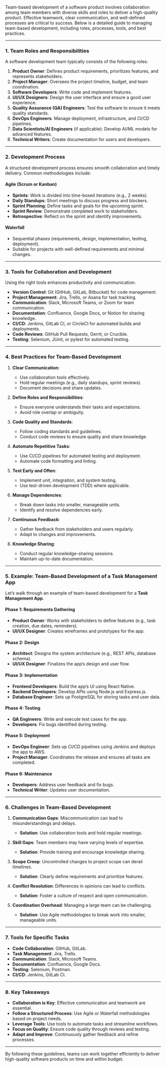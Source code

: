 Team-based development of a software product involves collaboration among team members with diverse skills and roles to deliver a high-quality product. Effective teamwork, clear communication, and well-defined processes are critical to success. Below is a detailed guide to managing team-based development, including roles, processes, tools, and best practices.

---

### **1. Team Roles and Responsibilities**
A software development team typically consists of the following roles:
1. **Product Owner**: Defines product requirements, prioritizes features, and represents stakeholders.
2. **Project Manager**: Oversees the project timeline, budget, and team coordination.
3. **Software Developers**: Write code and implement features.
4. **UI/UX Designers**: Design the user interface and ensure a good user experience.
5. **Quality Assurance (QA) Engineers**: Test the software to ensure it meets quality standards.
6. **DevOps Engineers**: Manage deployment, infrastructure, and CI/CD pipelines.
7. **Data Scientists/AI Engineers** (if applicable): Develop AI/ML models for advanced features.
8. **Technical Writers**: Create documentation for users and developers.

---

### **2. Development Process**
A structured development process ensures smooth collaboration and timely delivery. Common methodologies include:

#### **Agile (Scrum or Kanban)**
- **Sprints**: Work is divided into time-boxed iterations (e.g., 2 weeks).
- **Daily Standups**: Short meetings to discuss progress and blockers.
- **Sprint Planning**: Define tasks and goals for the upcoming sprint.
- **Sprint Review**: Demonstrate completed work to stakeholders.
- **Retrospective**: Reflect on the sprint and identify improvements.

#### **Waterfall**
- Sequential phases (requirements, design, implementation, testing, deployment).
- Suitable for projects with well-defined requirements and minimal changes.

---

### **3. Tools for Collaboration and Development**
Using the right tools enhances productivity and communication:
- **Version Control**: Git (GitHub, GitLab, Bitbucket) for code management.
- **Project Management**: Jira, Trello, or Asana for task tracking.
- **Communication**: Slack, Microsoft Teams, or Zoom for team communication.
- **Documentation**: Confluence, Google Docs, or Notion for sharing knowledge.
- **CI/CD**: Jenkins, GitLab CI, or CircleCI for automated builds and deployments.
- **Code Reviews**: GitHub Pull Requests, Gerrit, or Crucible.
- **Testing**: Selenium, JUnit, or pytest for automated testing.

---

### **4. Best Practices for Team-Based Development**
1. **Clear Communication**:
   - Use collaboration tools effectively.
   - Hold regular meetings (e.g., daily standups, sprint reviews).
   - Document decisions and share updates.

2. **Define Roles and Responsibilities**:
   - Ensure everyone understands their tasks and expectations.
   - Avoid role overlap or ambiguity.

3. **Code Quality and Standards**:
   - Follow coding standards and guidelines.
   - Conduct code reviews to ensure quality and share knowledge.

4. **Automate Repetitive Tasks**:
   - Use CI/CD pipelines for automated testing and deployment.
   - Automate code formatting and linting.

5. **Test Early and Often**:
   - Implement unit, integration, and system testing.
   - Use test-driven development (TDD) where applicable.

6. **Manage Dependencies**:
   - Break down tasks into smaller, manageable units.
   - Identify and resolve dependencies early.

7. **Continuous Feedback**:
   - Gather feedback from stakeholders and users regularly.
   - Adapt to changes and improvements.

8. **Knowledge Sharing**:
   - Conduct regular knowledge-sharing sessions.
   - Maintain up-to-date documentation.

---

### **5. Example: Team-Based Development of a Task Management App**
Let’s walk through an example of team-based development for a **Task Management App**.

#### **Phase 1: Requirements Gathering**
- **Product Owner**: Works with stakeholders to define features (e.g., task creation, due dates, reminders).
- **UI/UX Designer**: Creates wireframes and prototypes for the app.

#### **Phase 2: Design**
- **Architect**: Designs the system architecture (e.g., REST APIs, database schema).
- **UI/UX Designer**: Finalizes the app’s design and user flow.

#### **Phase 3: Implementation**
- **Frontend Developers**: Build the app’s UI using React Native.
- **Backend Developers**: Develop APIs using Node.js and Express.js.
- **Database Engineer**: Sets up PostgreSQL for storing tasks and user data.

#### **Phase 4: Testing**
- **QA Engineers**: Write and execute test cases for the app.
- **Developers**: Fix bugs identified during testing.

#### **Phase 5: Deployment**
- **DevOps Engineer**: Sets up CI/CD pipelines using Jenkins and deploys the app to AWS.
- **Project Manager**: Coordinates the release and ensures all tasks are completed.

#### **Phase 6: Maintenance**
- **Developers**: Address user feedback and fix bugs.
- **Technical Writer**: Updates user documentation.

---

### **6. Challenges in Team-Based Development**
1. **Communication Gaps**: Miscommunication can lead to misunderstandings and delays.
   - **Solution**: Use collaboration tools and hold regular meetings.

2. **Skill Gaps**: Team members may have varying levels of expertise.
   - **Solution**: Provide training and encourage knowledge sharing.

3. **Scope Creep**: Uncontrolled changes to project scope can derail timelines.
   - **Solution**: Clearly define requirements and prioritize features.

4. **Conflict Resolution**: Differences in opinions can lead to conflicts.
   - **Solution**: Foster a culture of respect and open communication.

5. **Coordination Overhead**: Managing a large team can be challenging.
   - **Solution**: Use Agile methodologies to break work into smaller, manageable units.

---

### **7. Tools for Specific Tasks**
- **Code Collaboration**: GitHub, GitLab.
- **Task Management**: Jira, Trello.
- **Communication**: Slack, Microsoft Teams.
- **Documentation**: Confluence, Google Docs.
- **Testing**: Selenium, Postman.
- **CI/CD**: Jenkins, GitLab CI.

---

### **8. Key Takeaways**
- **Collaboration is Key**: Effective communication and teamwork are essential.
- **Follow a Structured Process**: Use Agile or Waterfall methodologies based on project needs.
- **Leverage Tools**: Use tools to automate tasks and streamline workflows.
- **Focus on Quality**: Ensure code quality through reviews and testing.
- **Adapt and Improve**: Continuously gather feedback and refine processes.

---

By following these guidelines, teams can work together efficiently to deliver high-quality software products on time and within budget.
